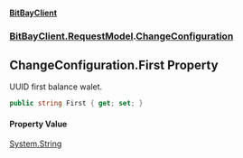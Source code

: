 #### [BitBayClient](./index.md 'index')
### [BitBayClient.RequestModel](./BitBayClient-RequestModel.md 'BitBayClient.RequestModel').[ChangeConfiguration](./BitBayClient-RequestModel-ChangeConfiguration.md 'BitBayClient.RequestModel.ChangeConfiguration')
## ChangeConfiguration.First Property
UUID first balance walet.  
```csharp
public string First { get; set; }
```
#### Property Value
[System.String](https://docs.microsoft.com/en-us/dotnet/api/System.String 'System.String')  
